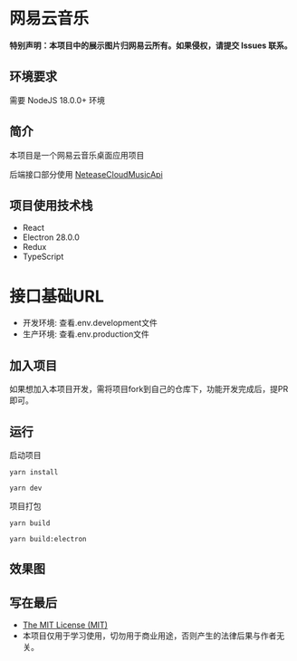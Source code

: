# 网易云音乐

**特别声明：本项目中的展示图片归网易云所有。如果侵权，请提交 Issues 联系。**

## 环境要求

需要 NodeJS 18.0.0+ 环境

## 简介

本项目是一个网易云音乐桌面应用项目

后端接口部分使用 [NeteaseCloudMusicApi](https://github.com/Binaryify/NeteaseCloudMusicApi)

## 项目使用技术栈

* React
* Electron 28.0.0
* Redux
* TypeScript

# 接口基础URL

* 开发环境: 查看.env.development文件
* 生产环境: 查看.env.production文件

## 加入项目

如果想加入本项目开发，需将项目fork到自己的仓库下，功能开发完成后，提PR即可。

## 运行

启动项目

```
yarn install
```

```
yarn dev
```

项目打包

```
yarn build

yarn build:electron
```

## 效果图

## 写在最后

* [The MIT License (MIT)](https://github.com/xlz122/NeteaseCloudMusic-Electron/blob/master/LICENSE)
* 本项目仅用于学习使用，切勿用于商业用途，否则产生的法律后果与作者无关。
